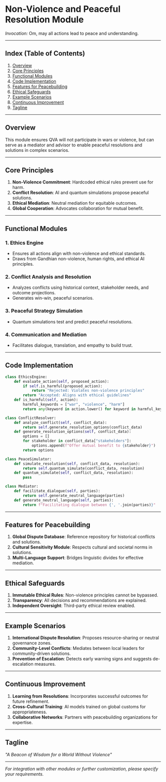 # Non-Violence and Peaceful Resolution Module

_Invocation:_
Om, may all actions lead to peace and understanding.

---

## Index (Table of Contents)
1. [Overview](#overview)
2. [Core Principles](#core-principles)
3. [Functional Modules](#functional-modules)
4. [Code Implementation](#code-implementation)
5. [Features for Peacebuilding](#features-for-peacebuilding)
6. [Ethical Safeguards](#ethical-safeguards)
7. [Example Scenarios](#example-scenarios)
8. [Continuous Improvement](#continuous-improvement)
9. [Tagline](#tagline)

---

## Overview <a name="overview"></a>

This module ensures QVA will not participate in wars or violence, but can serve as a mediator and advisor to enable peaceful resolutions and solutions in complex scenarios.

---

## Core Principles <a name="core-principles"></a>

1. **Non-Violence Commitment**: Hardcoded ethical rules prevent use for harm.
2. **Conflict Resolution**: AI and quantum simulations propose peaceful solutions.
3. **Ethical Mediation**: Neutral mediation for equitable outcomes.
4. **Global Cooperation**: Advocates collaboration for mutual benefit.

---

## Functional Modules <a name="functional-modules"></a>

### 1. Ethics Engine
- Ensures all actions align with non-violence and ethical standards.
- Draws from Gandhian non-violence, human rights, and ethical AI principles.

### 2. Conflict Analysis and Resolution
- Analyzes conflicts using historical context, stakeholder needs, and outcome projections.
- Generates win-win, peaceful scenarios.

### 3. Peaceful Strategy Simulation
- Quantum simulations test and predict peaceful resolutions.

### 4. Communication and Mediation
- Facilitates dialogue, translation, and empathy to build trust.

---

## Code Implementation <a name="code-implementation"></a>

```python
class EthicsEngine:
    def evaluate_action(self, proposed_action):
        if self.is_harmful(proposed_action):
            return "Rejected: Violates non-violence principles"
        return "Accepted: Aligns with ethical guidelines"
    def is_harmful(self, action):
        harmful_keywords = ["war", "violence", "harm"]
        return any(keyword in action.lower() for keyword in harmful_keywords)

class ConflictResolver:
    def analyze_conflict(self, conflict_data):
        return self.generate_resolution_options(conflict_data)
    def generate_resolution_options(self, conflict_data):
        options = []
        for stakeholder in conflict_data["stakeholders"]:
            options.append(f"Offer mutual benefit to {stakeholder}")
        return options

class PeaceSimulator:
    def simulate_resolution(self, conflict_data, resolution):
        return self.quantum_simulate(conflict_data, resolution)
    def quantum_simulate(self, conflict_data, resolution):
        pass

class Mediator:
    def facilitate_dialogue(self, parties):
        return self.generate_neutral_language(parties)
    def generate_neutral_language(self, parties):
        return f"Facilitating dialogue between {', '.join(parties)}"
```

---

## Features for Peacebuilding <a name="features-for-peacebuilding"></a>

1. **Global Dispute Database**: Reference repository for historical conflicts and solutions.
2. **Cultural Sensitivity Module**: Respects cultural and societal norms in solutions.
3. **Multi-Language Support**: Bridges linguistic divides for effective mediation.

---

## Ethical Safeguards <a name="ethical-safeguards"></a>

1. **Immutable Ethical Rules**: Non-violence principles cannot be bypassed.
2. **Transparency**: All decisions and recommendations are explained.
3. **Independent Oversight**: Third-party ethical review enabled.

---

## Example Scenarios <a name="example-scenarios"></a>

1. **International Dispute Resolution**: Proposes resource-sharing or neutral governance zones.
2. **Community-Level Conflicts**: Mediates between local leaders for community-driven solutions.
3. **Prevention of Escalation**: Detects early warning signs and suggests de-escalation measures.

---

## Continuous Improvement <a name="continuous-improvement"></a>

1. **Learning from Resolutions**: Incorporates successful outcomes for future refinement.
2. **Cross-Cultural Training**: AI models trained on global customs for appropriateness.
3. **Collaborative Networks**: Partners with peacebuilding organizations for expertise.

---

## Tagline <a name="tagline"></a>

*"A Beacon of Wisdom for a World Without Violence"*

---

*For integration with other modules or further customization, please specify your requirements.*

